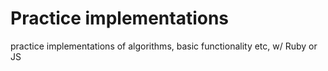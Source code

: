 # Practice implementations

practice implementations of algorithms, basic functionality etc, w/ Ruby or JS
